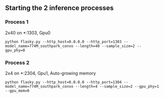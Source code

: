 ## Starting the 2 inference processes

### Process 1
2x40 on *:1303, Gpu0
```shell script
python flasky.py --http_host=0.0.0.0 --http_port=1303 --model_name=774M_southpark_convo --length=40 --sample_size=2 --gpu_phy=0
```

### Process 2
2x4 on *:2304, Gpu1, Auto-growing memory
```shell script
python flasky.py --http_host=0.0.0.0 --http_port=1304 --model_name=774M_southpark_convo --length=4 --sample_size=2 --gpu_phy=1 --gpu_mem=0
```
